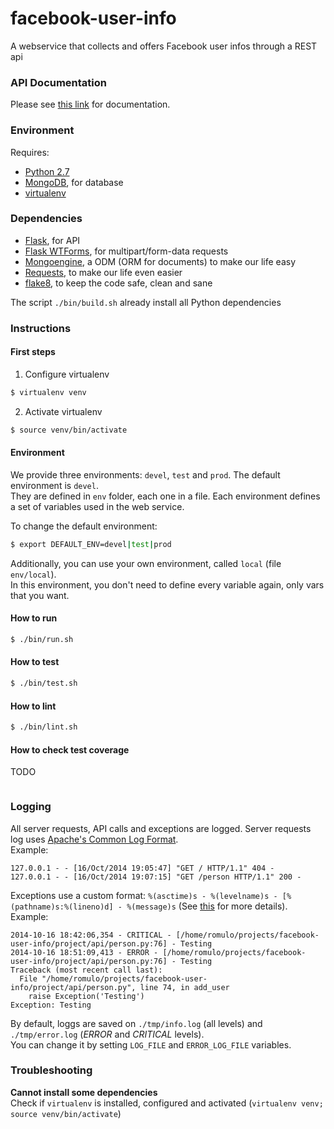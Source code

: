 facebook-user-info
==================

A webservice that collects and offers Facebook user infos through a REST api

### API Documentation

Please see [this link](./docs/api.md) for documentation.

### Environment

Requires: 
- [Python 2.7](https://www.python.org/download/releases/2.7/)
- [MongoDB](http://www.mongodb.org/), for database
- [virtualenv](http://virtualenv.readthedocs.org/en/latest/)

### Dependencies

- [Flask](http://flask.pocoo.org/), for API
- [Flask WTForms](https://wtforms.readthedocs.org/en/latest/), for multipart/form-data requests
- [Mongoengine](http://mongoengine.org/), a ODM (ORM for documents) to make our life easy
- [Requests](http://docs.python-requests.org/), to make our life even easier
- [flake8](https://pypi.python.org/pypi/flake8), to keep the code safe, clean and sane

The script `./bin/build.sh` already install all Python dependencies

### Instructions

#### First steps

1. Configure virtualenv

```bash
$ virtualenv venv
```

2. Activate virtualenv

```bash
$ source venv/bin/activate
```

#### Environment

We provide three environments: `devel`, `test` and `prod`. The default environment is `devel`.  
They are defined in `env` folder, each one in a file.
Each environment defines a set of variables used in the web service.  
  
To change the default environment:
```bash
$ export DEFAULT_ENV=devel|test|prod
```

Additionally, you can use your own environment, called `local` (file `env/local`).  
In this environment, you don't need to define every variable again, only vars that you want.

#### How to run

```bash
$ ./bin/run.sh
```

#### How to test

```bash
$ ./bin/test.sh
```

#### How to lint

```bash
$ ./bin/lint.sh
```

#### How to check test coverage

TODO
```bash
```

### Logging

All server requests, API calls and exceptions are logged. Server requests log uses [Apache's Common Log Format](http://httpd.apache.org/docs/1.3/logs.html#common).  
Example:
```
127.0.0.1 - - [16/Oct/2014 19:05:47] "GET / HTTP/1.1" 404 -
127.0.0.1 - - [16/Oct/2014 19:07:15] "GET /person HTTP/1.1" 200 -
```
  
Exceptions use a custom format: `%(asctime)s - %(levelname)s - [%(pathname)s:%(lineno)d] - %(message)s` (See [this](https://docs.python.org/2/library/logging.html#logrecord-attributes) for more details).
Example:
```
2014-10-16 18:42:06,354 - CRITICAL - [/home/romulo/projects/facebook-user-info/project/api/person.py:76] - Testing
2014-10-16 18:51:09,413 - ERROR - [/home/romulo/projects/facebook-user-info/project/api/person.py:76] - Testing
Traceback (most recent call last):
  File "/home/romulo/projects/facebook-user-info/project/api/person.py", line 74, in add_user
    raise Exception('Testing')
Exception: Testing
```
By default, loggs are saved on `./tmp/info.log` (all levels) and `./tmp/error.log` (_ERROR_ and _CRITICAL_ levels).  
You can change it by setting `LOG_FILE` and `ERROR_LOG_FILE` variables.

### Troubleshooting

**Cannot install some dependencies**  
Check if `virtualenv` is installed, configured and activated (`virtualenv venv; source venv/bin/activate`)
